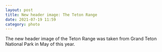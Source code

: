 ```yaml
---
layout: post
title: New header image: The Teton Range
date: 2021-07-19 11:59
category: photo
---
```

The new header image of the Teton Range was taken from Grand Teton National Park in May of this year.